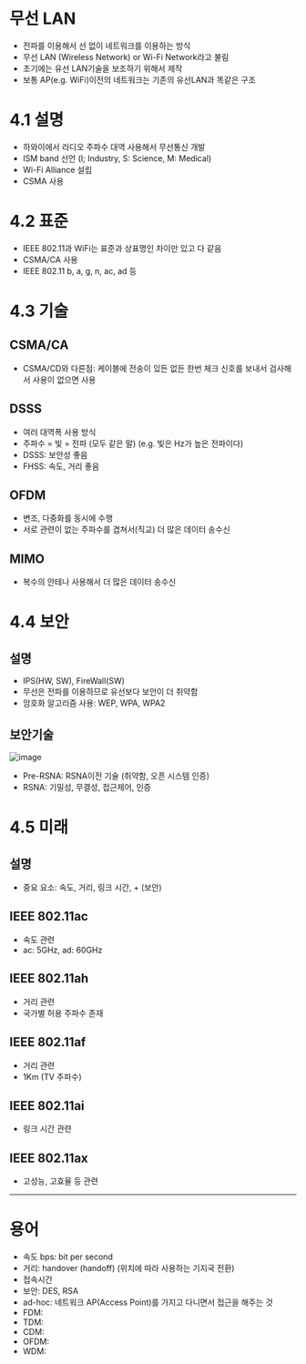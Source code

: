 # 무선 LAN
- 전파를 이용해서 선 없이 네트워크를 이용하는 방식
- 무선 LAN (Wireless Network) or Wi-Fi Network라고 불림
- 초기에는 유선 LAN기술을 보조하기 위해서 제작
- 보통 AP(e.g. WiFi)이전의 네트워크는 기존의 유선LAN과 똑같은 구조

# 4.1 설명
- 하와이에서 라디오 주파수 대역 사용해서 무선통신 개발
- ISM band 선언 (I; Industry, S: Science, M: Medical)
- Wi-Fi Alliance 설립
- CSMA 사용
# 4.2 표준
- IEEE 802.11과 WiFi는 표준과 상표명인 차이만 있고 다 같음
- CSMA/CA 사용
- IEEE 802.11 b, a, g, n, ac, ad 등
# 4.3 기술
## CSMA/CA
- CSMA/CD와 다른점: 케이블에 전송이 있든 없든 한번 체크 신호를 보내서 검사해서 사용이 없으면 사용
## DSSS
- 여러 대역폭 사용 방식
- 주파수 = 빛 = 전파 (모두 같은 말) (e.g. 빛은 Hz가 높은 전파이다)
- DSSS: 보안성 좋음
- FHSS: 속도, 거리 좋음
## OFDM
- 변조, 다중화를 동시에 수행
- 서로 관련이 없는 주파수를 겹쳐서(직교) 더 많은 데이터 송수신

## MIMO
- 복수의 안테나 사용해서 더 많은 데이터 송수신

# 4.4 보안
## 설명
- IPS(HW, SW), FireWall(SW)
- 무선은 전파를 이용하므로 유선보다 보안이 더 취약함
- 암호화 알고리즘 사용: WEP, WPA, WPA2

## 보안기술
![image](https://user-images.githubusercontent.com/61288262/163542328-39828002-ab8e-4e32-b9df-3c50957bf4b1.png)
- Pre-RSNA: RSNA이전 기술 (취약함, 오픈 시스템 인증)
- RSNA: 기밀성, 무결성, 접근제어, 인증

# 4.5 미래
## 설명
- 중요 요소: 속도, 거리, 링크 시간, + (보안)
## IEEE 802.11ac
- 속도 관련
- ac: 5GHz, ad: 60GHz
## IEEE 802.11ah
- 거리 관련
- 국가별 허용 주파수 존재
## IEEE 802.11af
- 거리 관련
- 1Km (TV 주파수)
## IEEE 802.11ai
- 링크 시간 관련
## IEEE 802.11ax
- 고성능, 고효율 등 관련

---

# 용어
- 속도 bps: bit per second
- 거리: handover (handoff) (위치에 따라 사용하는 기지국 전환)
- 접속시간
- 보안: DES, RSA
- ad-hoc: 네트워크 AP(Access Point)를 가지고 다니면서 접근을 해주는 것
- FDM: 
- TDM: 
- CDM: 
- OFDM:
- WDM: 
